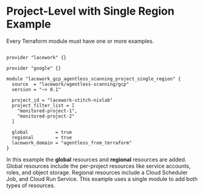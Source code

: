 # Project-Level with Single Region Example

Every Terraform module must have one or more examples.

```hcl

provider "lacework" {}

provider "google" {}

module "lacework_gcp_agentless_scanning_project_single_region" {
  source  = "lacework/agentless-scanning/gcp"
  version = "~> 0.1"

  project_id = "lacework-stitch-nixlab"
  project_filter_list = [
    "monitored-project-1",
    "monitored-project-2"
  ]

  global          = true
  regional        = true
  lacework_domain = "agentless_from_terraform"
}
```

In this example the **global** resources and **regional** resources are added.
Global resources include the per-project resources like service accounts,
roles, and object storage. Regional resources include a Cloud Scheduler Job, and
Cloud Run Service.
This example uses a single module to add both types of resources.
